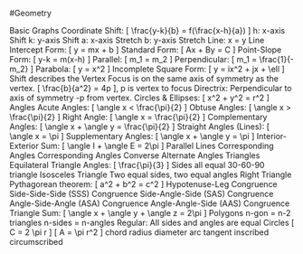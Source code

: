 #Geometry

Basic Graphs
	Coordinate Shift: \[ \frac{y-k}{b} = f(\frac{x-h}{a}) \]
		h: x-axis Shift
		k: y-axis Shift
		a: x-axis Stretch
		b: y-axis Stretch
	Line: x = y
		Line Intercept Form: \[ y = mx + b \]
		Standard Form: \[ Ax + By = C \]
		Point-Slope Form: \[ y-k = m(x-h) \]
		Parallel: \[ m_1 = m_2 \]
		Perpendicular: \[ m_1 = \frac{1}{-m_2} \]
	Parabola: \[ y = x^2 \]
		Incomplete Square Form: \[ y = ix^2 + jx + \ell \]
		Shift describes the Vertex
		Focus is on the same axis of symmetry as the vertex.
		\[ \frac{b}{a^2} = 4p \], p is vertex to focus
		Directrix: Perpendicular to axis of symmetry -p from vertex.
	Circles & Ellipses: \[ x^2 + y^2 = r^2 \]
Angles
	Acute Angles: \[ \angle x < \frac{\pi}{2} \]
	Obtuse Angles: \[ \angle x > \frac{\pi}{2} \]
	Right Angle: \[ \angle x = \frac{\pi}{2} \]
		Complementary Angles: \[ \angle x + \angle y = \frac{\pi}{2} \]
	Straight Angles (Lines): \[ \angle x = \pi \]
		Supplementary Angles: \[ \angle x + \angle y = \pi \]
	Interior-Exterior Sum: \[ \angle I + \angle E = 2\pi \]
Parallel Lines
	Corresponding Angles
	Corresponding Angles Converse 
	Alternate Angles
Triangles
	Equilateral Triangle
		Angles: \[ \frac{\pi}{3} \]
		Sides all equal
		30-60-90 triangle
	Isosceles Triangle
		Two equal sides, two equal angles
	Right Triangle
		Pythagorean theorem: \[ a^2 + b^2 = c^2 \]
		Hypotenuse-Leg Congruence
	Side-Side-Side (SSS) Congruence 
	Side-Angle-Side (SAS) Congruence 
	Angle-Side-Angle (ASA) Congruence 
	Angle-Angle-Side (AAS) Congruence
	Triangle Sum: \[ \angle x + \angle y + \angle z = 2\pi \]
Polygons
	n-gon = n-2 triangles
	n-sides = n-angles
	Regular: All sides and angles are equal
Circles
	\[ C = 2 \pi r \]
	\[ A = \pi r^2 \]
	chord
	radius
	diameter
	arc
	tangent
	inscribed
	circumscribed
